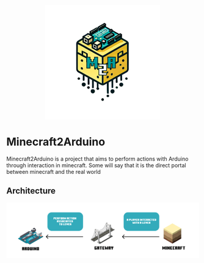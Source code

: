 <p align="center">
  <img src="doc/m2a_logo_txt.png" width="300" height="300" />
</p>
<h1>Minecraft2Arduino</h1>

Minecraft2Arduino is a project that aims to perform actions with Arduino through interaction in minecraft. Some will say that it is the direct portal between minecraft and the real world

<h2>Architecture</h2>
<p align="center">
  <img src="doc/architecture.png" />
</p>
